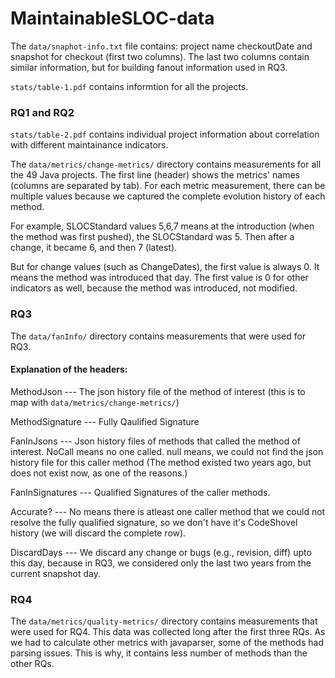 # MaintainableSLOC-data


The `data/snaphot-info.txt` file contains: project name checkoutDate  and snapshot for checkout (first two columns). The last two columns contain similar information, but for building fanout information used in RQ3. 

`stats/table-1.pdf` contains informtion for all the projects. 


### RQ1 and RQ2

`stats/table-2.pdf` contains individual project information about correlation with different maintainance indicators.

The `data/metrics/change-metrics/` directory contains measurements for all the 49 Java projects. 
The first line (header) shows the metrics' names (columns are separated by tab). For each metric measurement, there can be multiple values because we captured the complete evolution history of each method. 

For example, SLOCStandard values 5,6,7 means at the introduction (when the method was first pushed), the SLOCStandard was 5. Then after a change, it became 6, and then 7 (latest).   

But for change values (such as ChangeDates), the first value is always 0. It means the method was introduced that day. The first value is 0 for other indicators as well, because the method was introduced, not modified.  

### RQ3 

The `data/fanInfo/` directory contains measurements that were used for RQ3.

#### Explanation of the headers:

MethodJson --- The json history file of the method of interest (this is to map with `data/metrics/change-metrics/`) 

MethodSignature --- Fully Qaulified Signature

FanInJsons     --- Json history files of methods that called the method of interest. NoCall means no one called. null means, we could not find the json history file for this caller method (The method existed two years ago, but does not exist now, as one of the reasons.)

FanInSignatures --- Qualified Signatures of the caller methods. 

Accurate? --- No means there is atleast one caller method that we could not resolve the fully qualified signature, so we don't have it's CodeShovel history (we will discard the complete row). 
 
DiscardDays --- We discard any change or bugs (e.g., revision, diff) upto this day, because in RQ3, we considered only the last two years from the current snapshot day.  

### RQ4 

The `data/metrics/quality-metrics/` directory contains measurements that were used for RQ4. This data was collected long after the first three RQs. As we had to calculate other metrics with javaparser, some of the methods had parsing issues. This is why, it contains less number of methods than the other RQs.
